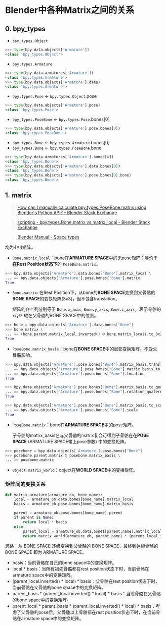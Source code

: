 # Blender中各种Matrix之间的关系

## 0. bpy_types

- `bpy_types.Object`

```python
>>> type(bpy.data.objects['Armature'])
<class 'bpy_types.Object'>
```

- `bpy.types.Armature`

```python
>>> type(bpy.data.armatures['Armature'])
<class 'bpy.types.Armature'>
>>> type(bpy.data.objects['Armature'].data)
<class 'bpy.types.Armature'>
```

- `bpy.types.Pose` <- `bpy.types.Object`.pose

```python
>>> type(bpy.data.objects['Armature'].pose)
<class 'bpy.types.Pose'>
```

- `bpy_types.PoseBone` <- `bpy.types.Pose`.bones[0]

```python
>>> type(bpy.data.objects['Armature'].pose.bones[0])
<class 'bpy_types.PoseBone'>
```

- `bpy_types.Bone` <- `bpy.types.Armature`.bones[0]
- `bpy_types.Bone` <- `bpy.types.PoseBone`.bone

```python
>>> type(bpy.data.armatures['Armature'].bones[0])
<class 'bpy_types.Bone'>
>>> type(bpy.data.objects['Armature'].data.bones[0])
<class 'bpy_types.Bone'>
>>> type(bpy.data.objects['Armature'].pose.bones[0].bone)
<class 'bpy_types.Bone'>
```


## 1. matrix

> [How can I manually calculate bpy.types.PoseBone.matrix using Blender's Python API? - Blender Stack Exchange](https://blender.stackexchange.com/questions/44637/how-can-i-manually-calculate-bpy-types-posebone-matrix-using-blenders-python-ap)

> [scripting - bpy.types.Bone.matrix vs matrix_local - Blender Stack Exchange](https://blender.stackexchange.com/questions/229927/bpy-types-bone-matrix-vs-matrix-local)

> [Blender Manual - Space types](https://docs.blender.org/manual/en/latest/animation/constraints/interface/common.html#space-types)

均为4×4矩阵。

- `Bone.matrix_local`：bone在**ARMATURE SPACE**中的无pose矩阵；等价于**在Rest Position状态下**的 `PoseBone.matrix`。

```python
>>> bpy.data.objects['Armature'].data.bones["Bone"].matrix_local \
... == bpy.data.objects['Armature'].pose.bones["Bone"].matrix
True
```

- `Bone.matrix`: 在Rest Position下，从bone的**BONE SPACE**变换到父骨骼的**BONE SPACE**的变换矩阵(3x3)，但不包含translation。

  矩阵的各个列分别等于 `Bone.x_axis`, `Bone.y_axis`, `Bone.z_axis`，表示骨骼的 x/y/z 轴在父骨骼的BONE SPACE中的位置。

```python
>>> bone = bpy.data.objects['Armature'].data.bones["Bone"]
>>> bone.matrix \
... == (bone.parent.matrix_local.inverted() @ bone.matrix_local).to_3x3()
True
```

- `PoseBone.matrix_basis`：bone在**BONE SPACE**中的局部变换矩阵，不受父骨骼影响。

```python
>>> bpy.data.objects['Armature'].pose.bones["Bone"].matrix_basis.translation \
... == bpy.data.objects['Armature'].pose.bones["Bone"].matrix_basis.to_translation() \
... == bpy.data.objects['Armature'].pose.bones["Bone"].location
True

>>> bpy.data.objects['Armature'].pose.bones["Bone"].matrix_basis.to_quaternion() \
... == bpy.data.objects['Armature'].pose.bones["Bone"].rotation_quaternion
True

>>> bpy.data.objects['Armature'].pose.bones["Bone"].matrix_basis.to_scale() \
... == bpy.data.objects['Armature'].pose.bones["Bone"].scale
True
```

- `PoseBone.matrix`：bone在**ARMATURE SPACE**中的pose矩阵。

  子骨骼的matrix_basis在与父骨骼的matrix复合可得到子骨骼在在**POSE SPACE** (ARMATURE SPACE带上pose参数) 中的变换矩阵。

```python
>>> posebone = bpy.data.objects['Armature'].pose.bones["Bone"]
>>> posebone.parent.matrix @ posebone.matrix_basis \
... == posebone.matrix
```

- `Object.matrix_world`：object在**WORLD SPACE**中的变换矩阵。

### 矩阵间的变换关系

```python
def matrix_armature(armature_ob, bone_name):
    local = armature_ob.data.bones[bone_name].matrix_local
    basis = armature_ob.pose.bones[bone_name].matrix_basis

    parent = armature_ob.pose.bones[bone_name].parent
    if parent is None:
        return local * basis
    else:
        parent_local = armature_ob.data.bones[parent.name].matrix_local
        return matrix_world(armature_ob, parent.name) * (parent_local.inverted() * local) * basis
```

思路：从 BONE SPACE 逐级变换到父骨骼的 BONE SPACE，最终到达根骨骼的 BONE SPACE 即为 ARMATURE SPACE。

- basis：当前骨骼在自己的bone space中的变换矩阵。
- local * basis：当所有祖先骨骼都在rest position状态下时，当前骨骼在armature space中的变换矩阵。 
- (parent_local.inverted() * local) * basis：父骨骼在rest position状态下时，当前骨骼在父骨骼的bone space中的变换矩阵。
- parent_basis * (parent_local.inverted() * local) * basis：当前骨骼在父骨骼的bone space中的变换矩阵。
- parent_local * parent_basis * (parent_local.inverted() * local) * basis：考虑了父骨骼的pose后，父骨骼以上骨骼都在rest position状态下时，在当前骨骼在armature space中的变换矩阵。



